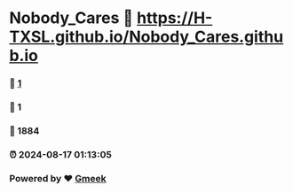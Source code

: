 # Nobody_Cares :link: https://H-TXSL.github.io/Nobody_Cares.github.io 
### :page_facing_up: [1](https://H-TXSL.github.io/Nobody_Cares.github.io/tag.html) 
### :speech_balloon: 1 
### :hibiscus: 1884 
### :alarm_clock: 2024-08-17 01:13:05 
### Powered by :heart: [Gmeek](https://github.com/Meekdai/Gmeek)
